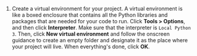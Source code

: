 1.  Create a virtual environment for your project. A virtual environment is like a boxed enclosure that contains all the Python libraries and packages that are needed for your code to run. Click **Tools > Options**, and then click **Interpreter**. Make sure that the interpreter is `Local Python 3`. Then, click **New virtual environment** and follow the onscreen guidance to create an empty folder and designate it as the place where your project will live. When everything's done, click **OK**.
